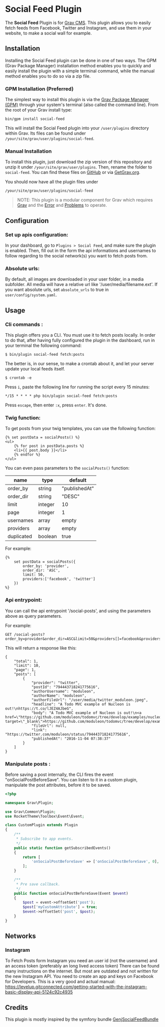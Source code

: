 # Social Feed Plugin

The **Social Feed** Plugin is for [Grav CMS](http://github.com/getgrav/grav). This plugin allows you to easily fetch feeds from Facebook, Twitter and Instagram, and use them in your website, to make a social wall for example.

## Installation

Installing the Social Feed plugin can be done in one of two ways. The GPM (Grav Package Manager) installation method enables you to quickly and easily install the plugin with a simple terminal command, while the manual method enables you to do so via a zip file.

### GPM Installation (Preferred)

The simplest way to install this plugin is via the [Grav Package Manager (GPM)](http://learn.getgrav.org/advanced/grav-gpm) through your system's terminal (also called the command line).  From the root of your Grav install type:

    bin/gpm install social-feed

This will install the Social Feed plugin into your `/user/plugins` directory within Grav. Its files can be found under `/your/site/grav/user/plugins/social-feed`.

### Manual Installation

To install this plugin, just download the zip version of this repository and unzip it under `/your/site/grav/user/plugins`. Then, rename the folder to `social-feed`. You can find these files on [GitHub](https://github.com/moduleon/grav-plugin-social-feed) or via [GetGrav.org](http://getgrav.org/downloads/plugins#extras).

You should now have all the plugin files under

    /your/site/grav/user/plugins/social-feed

> NOTE: This plugin is a modular component for Grav which requires [Grav](http://github.com/getgrav/grav) and the [Error](https://github.com/getgrav/grav-plugin-error) and [Problems](https://github.com/getgrav/grav-plugin-problems) to operate.

## Configuration

### Set up apis configuration:

In your dashboard, go to `Plugins > Social Feed`, and make sure the plugin is enabled. Then, fill out in the form the api informations and usernames to follow regarding to the social network(s) you want to fetch posts from.

### Absolute urls:

By default, all images are downloaded in your user folder, in a media subfolder. All media will have a relative url like '/user/media/filename.ext'. If you want absolute urls, set `absolute_urls` to true in `user/config/system.yaml`.

## Usage

### Cli commands :

This plugin offers you a CLI. You must use it to fetch posts locally. In order to do that, after having fully configured the plugin in the dashboard, run in your terminal the following command:

`$ bin/plugin social-feed fetch:posts`

The better is, in our sense, to make a crontab about it, and let your server update your local feeds itself.

```
$ crontab -e
```

Press `i`, paste the following line for running the script every 15 minutes:

```
*/15 * * * * php bin/plugin social-feed fetch:posts
```

Press `escape`, then enter `:x`, press `enter`. It's done.

### Twig function:

To get posts from your twig templates, you can use the following function:

```
{% set postData = socialPosts() %}
<ul>
    {% for post in postData.posts %}
    <li>{{ post.body }}</li>
    {% endfor %}
</ul>
```

You can even pass parameters to the `socialPosts()` function:

| name      | type    | default       |
|-----------|---------|---------------|
| order_by  | string  | "publishedAt" |
| order_dir | string  | "DESC"        |
| limit     | integer | 10            |
| page      | integer | 1             |
| usernames | array   | empty         |
| providers | array   | empty         |
| duplicated| boolean | true          |

For example:

```
{%
    set postData = socialPosts({
        order_by: 'provider',
        order_dir: 'ASC',
        limit: 50,
        providers:['facebook', 'twitter']
    })
%}
```

### Api entrypoint:

You can call the api entrypoint '/social-posts', and using the parameters above as query parameters.

For example:

```
GET /social-posts?order_by=provider&order_dir=ASC&limit=50&providers[]=facebook&providers[]=twitter
```

This will return a response like this:

```
{
    "total": 1,
    "limit": 10,
    "page": 1,
    "posts": [
        {
            "provider": "twitter",
            "postId": "794443718241775616",
            "authorUsername": "moduleon",
            "authorName": "moduleon",
            "authorFileUrl": "/user/media/twitter_moduleon.jpeg",
            "headline": "A Todo MVC example of Nucleon is out!\nhttps://t.co/lJEZ4AJbeG",
            "body": "A Todo MVC example of Nucleon is out!\n<a href=\"https://github.com/moduleon/todomvc/tree/develop/examples/nucleon\" target=\"_blank\">https://github.com/moduleon/todomvc/tree/develop/examples/nucleon</a>",
            "fileUrl": null,
            "link": "https://twitter.com/moduleon/status/794443718241775616",
            "publishedAt": "2016-11-04 07:38:37"
        }
    ]
}
```

### Manipulate posts :

Before saving a post internally, the CLI fires the event "onSocialPostBeforeSave". You can listen to it in a custom plugin, manipulate the post attributes, before it to be saved.

```php
<?php

namespace Grav\Plugin;

use Grav\Common\Plugin;
use RocketTheme\Toolbox\Event\Event;

class CustomPlugin extends Plugin
{
    /**
     * Subscribe to app events.
     */
    public static function getSubscribedEvents()
    {
        return [
            'onSocialPostBeforeSave' => ['onSocialPostBeforeSave', 0],
        ];
    }

    /**
     * Pre save callback.
     */
    public function onSocialPostBeforeSave(Event $event)
    {
        $post = event->offsetGet('post');
        $post['myCustomAttribute'] = true;
        $event->offsetSet('post', $post);
    }
}
```

## Networks

### Instagram
To Fetch Posts form Instagram you need an user id (not the username) and an access token (preferably an long lived access token)
There can be found many instructions on the internet. But most are outdated and not written for the new Instagram API.
You need to create an app and keys on Facebook for Developers. This is a very good and actual manual: 
https://levelup.gitconnected.com/getting-started-with-the-instagram-basic-display-api-5124c92c4935 

## Credits

This plugin is mostly inspired by the symfony bundle
[GenjSocialFeedBundle](https://github.com/genj/GenjSocialFeedBundle)
